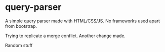 # query-parser

A simple query parser made with HTML/CSS/JS. No frameworks used apart from bootstrap. 

Trying to replicate a merge conflict. Another change made.

Random stuff